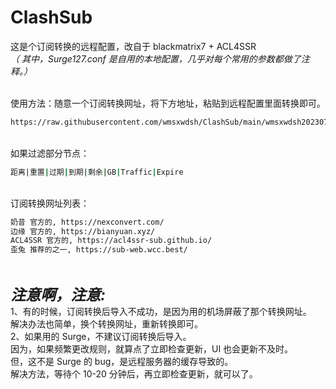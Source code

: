 # ClashSub

这是个订阅转换的远程配置，改自于 blackmatrix7 + ACL4SSR
<br/>
_（ 其中，Surge127.conf 是自用的本地配置，几乎对每个常用的参数都做了注释。）_
<br/>
<br/>

使用方法：随意一个订阅转换网址，将下方地址，粘贴到远程配置里面转换即可。
<br/>
```bash
https://raw.githubusercontent.com/wmsxwdsh/ClashSub/main/wmsxwdsh20230715.ini
```
<br/>
如果过滤部分节点：

```bash
距离|重置|过期|到期|剩余|GB|Traffic|Expire
```

<br/>
订阅转换网址列表：

```bash
奶昔 官方的, https://nexconvert.com/
边缘 官方的, https://bianyuan.xyz/
ACL4SSR 官方的, https://acl4ssr-sub.github.io/
歪兔 推荐的之一, https://sub-web.wcc.best/
```
<br/>

<font size=5> **_注意啊，注意:_** </font>
<br>
1、有的时候，订阅转换后导入不成功，是因为用的机场屏蔽了那个转换网址。 <br/>
解决办法也简单，换个转换网址，重新转换即可。 <br/>
2、如果用的 Surge，不建议订阅转换后导入。 <br/>
因为，如果频繁更改规则，就算点了立即检查更新，UI 也会更新不及时。<br/>
但，这不是 Surge 的 bug，是远程服务器的缓存导致的。 <br/>
解决方法，等待个 10-20 分钟后，再立即检查更新，就可以了。 <br/>

<br/>

